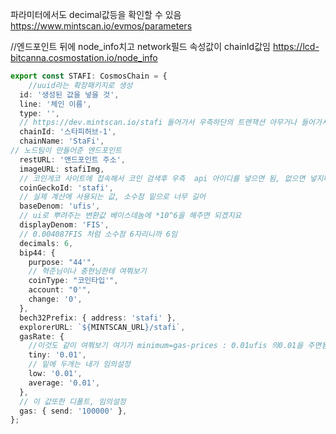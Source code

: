 파라미터에서도 decimal값등을 확인할 수 있음
https://www.mintscan.io/evmos/parameters

//엔드포인트 뒤에 node_info치고 network필드 속성값이 chainId값임
https://lcd-bitcanna.cosmostation.io/node_info
```typescript
export const STAFI: CosmosChain = {
    //uuid라는 확장패키지로 생성
  id: '생성된 값을 넣을 것',
  line: '체인 이름',
  type: '',
  // https://dev.mintscan.io/stafi 들어가서 우측하단의 트랜잭션 아무거나 들어가서 확인하기
  chainId: '스타피허브-1',
  chainName: 'StaFi',
// 노드팀이 만들어준 엔드포인트
  restURL: '앤드포인트 주소',
  imageURL: stafiImg,
  // 코인게코 사이트에 접속해서 코인 검색후 우측  api 아이디를 넣으면 됨, 없으면 넣지마
  coinGeckoId: 'stafi',
  // 실제 계산에 사용되는 값, 소수점 밑으로 너무 길어 
  baseDenom: 'ufis',
  // ui로 뿌려주는 변환값 베이스데놈에 *10^6을 해주면 되겠지요
  displayDenom: 'FIS',
  // 0.004087FIS 처럼 소수점 6자리니까 6임
  decimals: 6,
  bip44: {
    purpose: "44'",
    // 혁준님이나 충현님한테 여쭤보기
    coinType: "코인타입'",
    account: "0'",
    change: '0',
  },
  bech32Prefix: { address: 'stafi' },
  explorerURL: `${MINTSCAN_URL}/stafi`,
  gasRate: {
    //이것도 같이 여쭤보기 여기가 minimum=gas-prices : 0.01ufis 의0.01을 주면됨
    tiny: '0.01',
    // 밑에 두개는 내가 임의설정
    low: '0.01',
    average: '0.01',
  },
  // 이 값또한 디폴트, 임의설정
  gas: { send: '100000' },
};
```